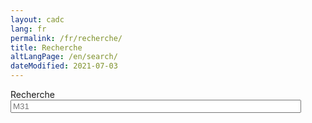 ```yaml
---
layout: cadc
lang: fr
permalink: /fr/recherche/
title: Recherche
altLangPage: /en/search/
dateModified: 2021-07-03
---
```


<div class="wb-frmvld nojs-hide wb-init wb-frmvld-inited row">
    <form action="#" method="get" id="search-form" novalidate="novalidate">
        <input type="hidden" name="language" value="en">
        <div id="input" class="col-sm-12">
            <div class="form-group">
                <label for="search" class="hidden"><span class="field-name">Recherche</span></label>
                <input id="search" name="search" placeholder="M31" class="form-control" size="55" list="suggestions" />
                <datalist id="suggestions">
                    <option label="M13" value="M13"></option>
                </datalist>
            </div>
        </div>
    </form>
    <div class="arialive wb-inv" aria-live="polite" aria-relevant="all"></div>
</div>
